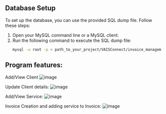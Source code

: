 ## Database Setup

To set up the database, you can use the provided SQL dump file. Follow these steps:

1. Open your MySQL command line or a MySQL client.
2. Run the following command to execute the SQL dump file:
   ```bash
   mysql -u root -p < path_to_your_project/VAISConnect/invoice_management_dump.sql


## Program features:

Add/View Client
![image](https://github.com/user-attachments/assets/2787a701-5c79-4127-a4d6-694c17f9aeb0)


Update Client details:
![image](https://github.com/user-attachments/assets/8a5104c7-841b-4724-b4ae-4331b0add598)

Add/View Service:
![image](https://github.com/user-attachments/assets/1426a75a-8421-41f4-a40e-9d47a99ccbf2)

Invoice Creation and adding service to Invoice:
![image](https://github.com/user-attachments/assets/7e072532-b760-43fc-afd9-f08901bc9ace)
